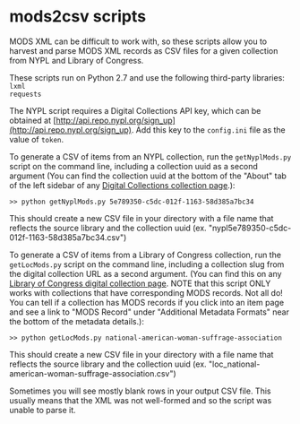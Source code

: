 # mods2csv scripts

MODS XML can be difficult to work with, so these scripts allow you to harvest and parse MODS XML records as CSV files for a given collection from NYPL and Library of Congress.  

These scripts run on Python 2.7 and use the following third-party libraries:  
`lxml`  
`requests`  

The NYPL script requires a Digital Collections API key, which can be obtained at [http://api.repo.nypl.org/sign_up](http://api.repo.nypl.org/sign_up). Add this key to the `config.ini` file as the value of `token`.

To generate a CSV of items from an NYPL collection, run the `getNyplMods.py` script on the command line, including a collection uuid as a second argument (You can find the collection uuid at the bottom of the "About" tab of the left sidebar of any [Digital Collections collection page](https://digitalcollections.nypl.org/collections).):  

`>> python getNyplMods.py 5e789350-c5dc-012f-1163-58d385a7bc34`  

This should create a new CSV file in your directory with a file name that reflects the source library and the collection uuid (ex. "nypl5e789350-c5dc-012f-1163-58d385a7bc34.csv")  

To generate a CSV of items from a Library of Congress collection, run the `getLocMods.py` script on the command line, including a collection slug from the digital collection URL as a second argument. (You can find this on any [Library of Congress digital collection page](https://www.loc.gov/collections/). NOTE that this script ONLY works with collections that have corresponding MODS records. Not all do! You can tell if a collection has MODS records if you click into an item page and see a link to "MODS Record" under "Additional Metadata Formats" near the bottom of the metadata details.):  

`>> python getLocMods.py national-american-woman-suffrage-association`  

This should create a new CSV file in your directory with a file name that reflects the source library and the collection uuid (ex. "loc_national-american-woman-suffrage-association.csv")   

Sometimes you will see mostly blank rows in your output CSV file. This usually means that the XML was not well-formed and so the script was unable to parse it.